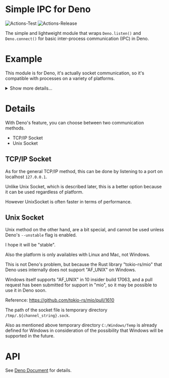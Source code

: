 # **Simple IPC for Deno**
![Actions-Test](https://github.com/dojyorin/deno_simple_ipc/actions/workflows/test.yaml/badge.svg)
![Actions-Release](https://github.com/dojyorin/deno_simple_ipc/actions/workflows/release.yaml/badge.svg)

The simple and lightweight module that wraps `Deno.listen()` and `Deno.connect()` for basic inter-process communication (IPC) in Deno.

# Example
This module is for Deno, it's actually socket communication, so it's compatible with processes on a variety of platforms.

<p>
<details>
<summary>Show more details...</summary>
<p>

**Server**

```ts
const ipc = listenUdsRequest("example_channel", (data:string)=>{
    console.log(data); // => "request-foo"
    return "response-bar";
});
```

**Client**

```ts
const response = await postUdsRequest<string, string>("example_channel", "request-foo");
console.log(response); // => "response-bar"
```

</p>
</details>
</p>

# Details
With Deno's feature, you can choose between two communication methods.

- TCP/IP Socket
- Unix Socket

## TCP/IP Socket
As for the general TCP/IP method, this can be done by listening to a port on localhost `127.0.0.1`.

Unlike Unix Socket, which is described later, this is a better option because it can be used regardless of platform.

However UnixSocket is often faster in terms of performance.

## Unix Socket
Unix method on the other hand, are a bit special, and cannot be used unless Deno's `--unstable` flag is enabled.

I hope it will be "stable".

Also the platform is only availables with Linux and Mac, not Windows.

This is not Deno's problem, but because the Rust library "tokio-rs/mio" that Deno uses internally does not support "AF_UNIX" on Windows.

Windows itself supports "AF_UNIX" in 10 insider build 17063, and a pull request has been submitted for support in "mio", so it may be possible to use it in Deno soon.

Reference: https://github.com/tokio-rs/mio/pull/1610

The path of the socket file is temporary directory `/tmp/.${channel_string}.sock`.

Also as mentioned above temporary directory `C:/Windows/Temp` is already defined for Windows in consideration of the possibility that Windows will be supported in the future.

# API
See [Deno Document](https://deno.land/x/simple_ipc/mod.ts) for details.